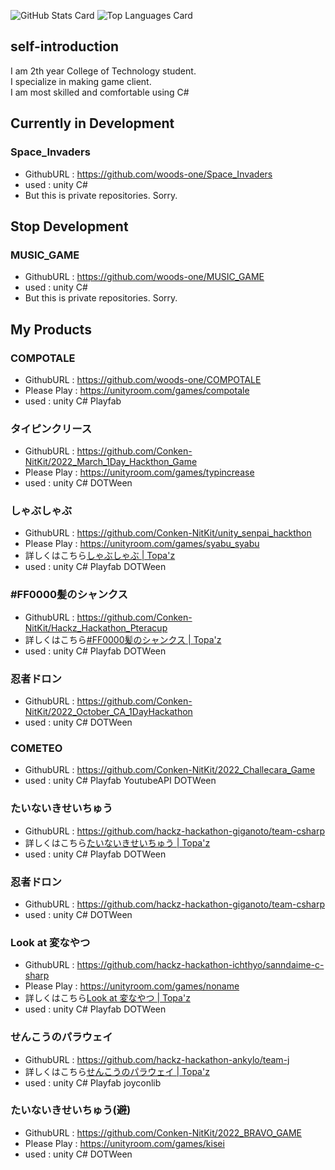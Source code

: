 ![GitHub Stats Card](https://github-readme-stats.vercel.app/api?username=woods-one&show_icons=true&count_private=true&theme=dark)
![Top Languages Card](https://github-readme-stats.vercel.app/api/top-langs?username=woods-one&langs_count=3&theme=dark&hide=jupyter%20notebook,html)

## self-introduction
I am 2th year College of Technology student.  
I specialize in making game client.  
I am most skilled and comfortable using C#  

## Currently in Development
### Space_Invaders
- GithubURL : https://github.com/woods-one/Space_Invaders
- used : unity C#
- But this is private repositories. Sorry.

## Stop Development
### MUSIC_GAME
- GithubURL : https://github.com/woods-one/MUSIC_GAME
- used : unity C#
- But this is private repositories. Sorry.

## My Products
### COMPOTALE
- GithubURL : https://github.com/woods-one/COMPOTALE
- Please Play : https://unityroom.com/games/compotale
- used : unity C# Playfab

### タイピンクリース
- GithubURL : https://github.com/Conken-NitKit/2022_March_1Day_Hackthon_Game
- Please Play : https://unityroom.com/games/typincrease
- used : unity C# DOTWeen

### しゃぶしゃぶ
- GithubURL : https://github.com/Conken-NitKit/unity_senpai_hackthon
- Please Play : https://unityroom.com/games/syabu_syabu
- 詳しくはこちら[しゃぶしゃぶ | Topa'z](https://topaz.dev/projects/fe72d1c97872ff6a35f5)
- used : unity C# Playfab DOTWeen

### #FF0000髪のシャンクス
- GithubURL : https://github.com/Conken-NitKit/Hackz_Hackathon_Pteracup
- 詳しくはこちら[#FF0000髪のシャンクス | Topa'z](https://topaz.dev/projects/7740a6cbcab875623bba)
- used : unity C# Playfab DOTWeen

### 忍者ドロン
- GithubURL : https://github.com/Conken-NitKit/2022_October_CA_1DayHackathon
- used : unity C# DOTWeen

### COMETEO
- GithubURL : https://github.com/Conken-NitKit/2022_Challecara_Game
- used : unity C# Playfab YoutubeAPI DOTWeen

### たいないきせいちゅう
- GithubURL : https://github.com/hackz-hackathon-giganoto/team-csharp
- 詳しくはこちら[たいないきせいちゅう | Topa'z](https://topaz.dev/projects/8edad2d1ce40df354f96)
- used : unity C# Playfab DOTWeen

### 忍者ドロン
- GithubURL : https://github.com/hackz-hackathon-giganoto/team-csharp
- used : unity C# DOTWeen

### Look at 変なやつ
- GithubURL : https://github.com/hackz-hackathon-ichthyo/sanndaime-c-sharp
- Please Play : https://unityroom.com/games/noname
- 詳しくはこちら[Look at 変なやつ | Topa'z](https://topaz.dev/projects/87bc3608b4a6ddb89a37)
- used : unity C# Playfab DOTWeen

### せんこうのパラウェイ
- GithubURL : https://github.com/hackz-hackathon-ankylo/team-j
- 詳しくはこちら[せんこうのパラウェイ | Topa'z](https://topaz.dev/projects/d0d2a148c3827177e6b6)
- used : unity C# Playfab joyconlib

### たいないきせいちゅう(避)
- GithubURL : https://github.com/Conken-NitKit/2022_BRAVO_GAME
- Please Play : https://unityroom.com/games/kisei
- used : unity C# DOTWeen
